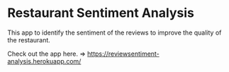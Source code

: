 # Restaurant Sentiment Analysis

This app to identify the sentiment of the reviews to improve the quality of the restaurant.

Check out the app here. => https://reviewsentiment-analysis.herokuapp.com/
